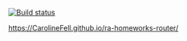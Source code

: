 [![Build status](https://ci.appveyor.com/api/projects/status/t7j0ai7d00enoc1f/branch/master?svg=true)](https://ci.appveyor.com/project/CarolineFell/ra-homeworks-router/branch/master)

https://CarolineFell.github.io/ra-homeworks-router/